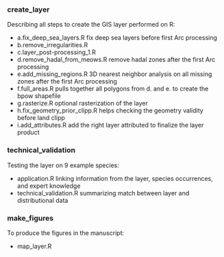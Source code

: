 ### create_layer
Describing all steps to create the GIS layer performed on R:
- a.fix_deep_sea_layers.R fix deep sea layers before first Arc processing
- b.remove_irregularities.R
- c.layer_post-processing_1.R
- d.remove_hadal_from_meows.R remove hadal zones after the first Arc processing
- e.add_missing_regions.R 3D nearest neighbor analysis on all missing zones after the first Arc processing
- f.full_areas.R pulls together all polygons from d. and e. to create the bpow shapefile
- g.rasterize.R optional rasterization of the layer
- h.fix_geometry_prior_clipp.R helps checking the geometry validity before land clipp
- i.add_attributes.R add the right layer attributed to finalize the layer product

### technical_validation
Testing the layer on 9 example species:
- application.R linking information from the layer, species occurrences, and expert knowledge
- technical_validation.R summarizing match between layer and distributional data

### make_figures
To produce the figures in the manuscript:
- map_layer.R
